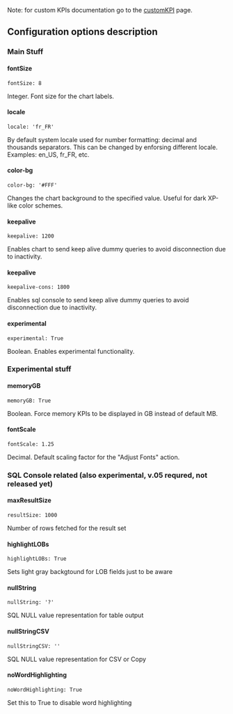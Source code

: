 Note: for custom KPIs documentation go to the [customKPI](customKPI) page.

## Configuration options description

### Main Stuff

#### fontSize
`fontSize: 8`

Integer. Font size for the chart labels.

#### locale
`locale: 'fr_FR'`

By default system locale used for number formatting: decimal and thousands separators. This can be changed by enforsing different locale. Examples: en_US, fr_FR, etc.

#### color-bg
`color-bg: '#FFF'`

Changes the chart background to the specified value. Useful for dark XP-like color schemes.

#### keepalive
`keepalive: 1200`

Enables chart to send keep alive dummy queries to avoid disconnection due to inactivity.

#### keepalive
`keepalive-cons: 1800`

Enables sql console to send keep alive dummy queries to avoid disconnection due to inactivity.

#### experimental
`experimental: True`

Boolean. Enables experimental functionality.

### Experimental stuff
#### memoryGB
`memoryGB: True`

Boolean. Force memory KPIs to be displayed in GB instead of default MB.

#### fontScale
`fontScale: 1.25`

Decimal. Default scaling factor for the "Adjust Fonts" action.

### SQL Console related (also experimental, v.05 requred, not released yet)
#### maxResultSize
`resultSize: 1000`

Number of rows fetched for the result set

#### highlightLOBs
`highlightLOBs: True`

Sets light gray backgtound for LOB fields just to be aware

#### nullString
`nullString: '?'`

SQL NULL value representation for table output

#### nullStringCSV
`nullStringCSV: ''`

SQL NULL value representation for CSV or Copy

#### noWordHighlighting
`noWordHighlighting: True`

Set this to True to disable word highlighting
